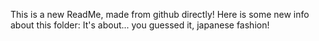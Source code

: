 This is a new ReadMe, made from github directly!
Here is some new info about this folder: It's about... you guessed it, japanese fashion!
